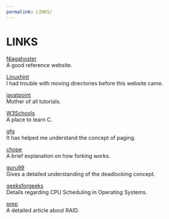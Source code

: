```yaml
---
permalink: LINKS/
---
```

[Linuxhint]: https://linuxhint.com/move-file-directory-linux/
[Niagahoster]: https://www.niagahoster.co.id/blog/git-tutorial-dasar/
[javatpoint]: https://www.javatpoint.com/linux-tutorial
[W3Schools]: https://www.w3schools.com/c/index.php
[gfg]: https://www.geeksforgeeks.org/paging-in-operating-system/
[chope]: https://www.geeksforgeeks.org/fork-system-call/
[guru99]: https://www.guru99.com/deadlock-in-operating-system.html
[geeksforgeeks]: https://www.geeksforgeeks.org/cpu-scheduling-in-operating-systems/
[prep]: https://www.prepressure.com/library/technology/raid

# LINKS

[Niagahoster] <br>
A good reference website.

[Linuxhint]<br>
I had trouble with moving directories before this website came.

[javatpoint] <br>
Mother of all tutorials.

[W3Schools] <br>
A place to learn C.

[gfg] <br>
It has helped me understand the concept of paging.

[chope] <br>
A brief explanation on how forking works.

[guru99] <br>
Gives a detailed understanding of the deadlocking concept.

[geeksforgeeks] <br>
Details regarding CPU Scheduling in Operating Systems.

[prep] <br>
A detailed article about RAID.
